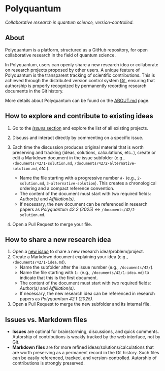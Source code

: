 # Polyquantum
_Collaborative research in quantum science, version-controlled._

## About
Polyquantum is a platform, structured as a GitHub repository, for open collaborative research in the field of quantum science.

In Polyquantum, users can openly share a new research idea or collaborate on research projects proposed by other users.
A unique feature of Polyquantum is the transparent tracking of scientific contributions. This is achieved through the distributed version control system [Git](https://en.wikipedia.org/wiki/Git), ensuring that authorship is properly recognized by permanently recording research documents in the Git history. 

More details about Polyquantum can be found on the [ABOUT.md](ABOUT.md) page.

## How to explore and contribute to existing ideas
1. Go to the [_Issues_ section](https://github.com/andreamari/polyquantum_test/issues) and explore the list of all existing projects.
1. Discuss and interact directly by commenting on a specific issue.
2. Each time the discussion produces original material that is worth preserving and tracking (ideas, solutions, calculations, etc..), create or edit a Markdown document in the issue subfolder (e.g., `/documents/42/1-solution.md`, `/documents/42/2-alternative-solution.md`, _etc._).
   - Name the file starting with a progressive number `#-` (e.g., `2-solution.md`, `3-alternative-solution`). This creates a chronological ordering and a compact reference convention.
   - The content of the document must start with two required fields: _Author(s)_ and _Affiliation(s)_.
   - If necessary, the new document can be referenced in research papers as _Polyquantum 42.2 (2025)_ $\Leftrightarrow$ `/documents/42/2-solution.md`.

4. Open a Pull Request to merge your file.

## How to share a new research idea
1. Open a [new *issue*](https://github.com/andreamari/polyquantum_test/issues/new/choose) to share a new research idea/problem/project.
2. Create a Markdown document explaining your idea (e.g., `/documents/42/1-idea.md`).
   - Name the subfolder after the issue number (e.g., `/documents/42/`).
   - Name the file starting with `1-` (e.g., `/documents/42/1-idea.md`) to indicate that this is the first document.
   - The content of the document must start with two required fields: _Author(s)_ and _Affiliation(s)_.
   - If necessary, the new research idea can be referenced in research papers as _Polyquantum 42.1 (2025)_.
3. Open a Pull Request to merge the new subfolder and its internal file.  

## Issues vs. Markdown files
- **Issues** are optimal for brainstorming, discussions, and quick comments. Autorship of contributions is weakly tracked by the web interface, not by Git.
- **Markdown files** are for more refined ideas/solutions/calculations that are worth preserving as a permanent record in the Git history. Such files can be easily referenced, tracked, and version-controlled. Autorship of contributions is strongly preserved.
